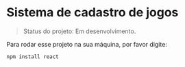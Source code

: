 # Sistema de cadastro de jogos

> Status do projeto: Em desenvolvimento.
> 
Para rodar esse projeto na sua máquina, por favor digite:
```
npm install react
```
